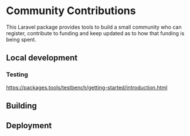 # Community Contributions

This Laravel package provides tools to build a small community who can register, contribute to funding and keep updated as to how that funding is being spent.

## Local development

### Testing

https://packages.tools/testbench/getting-started/introduction.html

## Building

## Deployment
